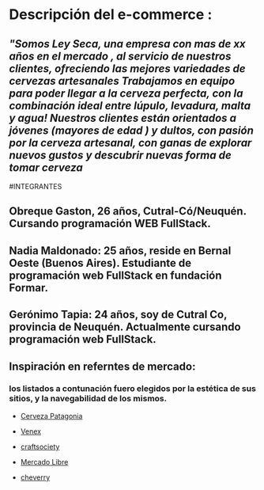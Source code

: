 # Descripción del e-commerce : 
## *"Somos Ley Seca, una empresa con mas de xx años en el mercado  , al servicio de nuestros clientes, ofreciendo las mejores variedades de cervezas artesanales Trabajamos en equipo para poder llegar a la cerveza perfecta, con la combinación ideal entre lúpulo, levadura, malta y agua! Nuestros clientes están orientados a jóvenes (mayores de edad ) y dultos, con pasión por la cerveza artesanal, con ganas de explorar nuevos gustos y descubrir nuevas forma de tomar cerveza*


 >

#INTEGRANTES
## Obreque Gaston, 26 años, Cutral-Có/Neuquén. Cursando programación WEB FullStack.
## Nadia Maldonado: 25 años, reside en Bernal Oeste (Buenos Aires). Estudiante de programación web FullStack en fundación Formar. 
## Gerónimo Tapia: 24 años, soy de Cutral Co, provincia de Neuquén. Actualmente cursando programación web FullStack.
  >
## Inspiración en referntes de mercado: 
### los listados a contunación fuero elegidos por la estética de sus sitios, y la navegabilidad de los mismos. 
* [Cerveza Patagonia](https://www.cervezapatagonia.com.ar/)

* [Venex](https://www.venex.com.ar/)

* [craftsociety](https://www.craftsociety.com.ar/?gclid=CjwKCAjwquWVBhBrEiwAt1KmwvvwFtQrqSaOs3-Ecn_1KBAO6OcjoElNSsuIP24uRLH1i5PFdshIcxoCe9MQAvD_BwE)

* [Mercado Libre](https://www.mercadolibre.com.ar/#from=homecom)

* [cheverry](https://cheverry.com.ar/)